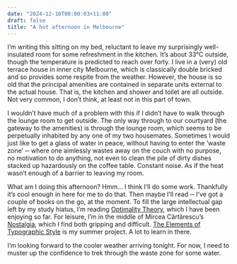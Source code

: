 ```yaml
---
date: "2024-12-16T00:00:03+11:00"
draft: false
title: "A hot afternoon in Melbourne"
---
```


I&rsquo;m writing this sitting on my bed, reluctant to leave my surprisingly well-insulated room for some refreshment in the kitchen. It&rsquo;s about 33&deg;C outside, though the temperature is predicted to reach over forty. I live in a (very) old terrace house in inner city Melbourne, which is classically double bricked and so provides some respite from the weather. However, the house is so old that the principal amenities are contained in separate units external to the actual house. That is, the kitchen and shower and toilet are all outside. Not very common, I don&rsquo;t think, at least not in this part of town.

I wouldn&rsquo;t have much of a problem with this if I didn&rsquo;t have to walk through the lounge room to get outside. The only way through to our courtyard (the gateway to the amenities) is through the lounge room, which seems to be perpetually inhabited by any one of my two housemates. Sometimes I would just like to get a glass of water in peace, without having to enter the &lsquo;waste zone&rsquo; &dash;&dash; where one aimlessly wastes away on the couch with no purpose, no motivation to do anything, not even to clean the pile of dirty dishes stacked up hazardously on the coffee table. Constant noise. As if the heat wasn&rsquo;t enough of a barrier to leaving my room.

What am I doing this afternoon? Hmm... I think I&rsquo;ll do some work. Thankfully it&rsquo;s cool enough in here for me to do that. Then maybe I&rsquo;ll read &dash;&dash; I&rsquo;ve got a couple of books on the go, at the moment. To fill the large intellectual gap left by my study hiatus, I&rsquo;m reading [Optimality Theory](https://www.cambridge.org/core/books/optimality-theory/08766D2B88497EA5D4CEC02C3D2D74A2), which I have been enjoying so far. For leisure, I&rsquo;m in the middle of Mircea C&#462;rt&#462;rescu&rsquo;s [Nostalgia](https://www.penguin.com.au/books/nostalgia-9780241448915), which I find both gripping and difficult. [The Elements of Typographic Style](https://www.goodreads.com/book/show/44735.The_Elements_of_Typographic_Style) is my summer project. A lot to learn in there.

I&rsquo;m looking forward to the cooler weather arriving tonight. For now, I need to muster up the confidence to trek through the waste zone for some water.
